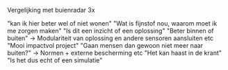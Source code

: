 Vergelijking met buienradar 3x

"kan ik hier beter wel of niet wonen"
"Wat is fijnstof nou, waarom moet ik me zorgen maken"
"Is dit een inzicht of een oplossing"
"Beter binnen of buiten" -> Modulariteit van oplossing en andere sensoren aansluiten etc
"Mooi impactvol project"
"Gaan mensen dan gewoon niet meer naar buiten?" -> Normen + externe bescherming etc
"Het kan haast in de krant"
"Is het dus echt of een simulatie"
